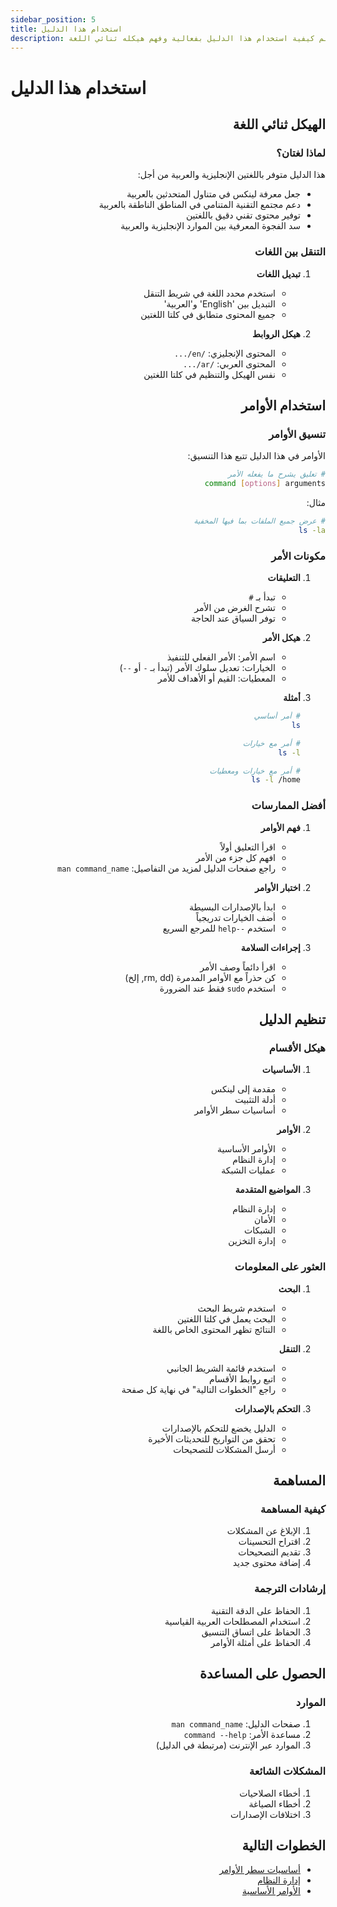 ```yaml
---
sidebar_position: 5
title: استخدام هذا الدليل
description: تعلم كيفية استخدام هذا الدليل بفعالية وفهم هيكله ثنائي اللغة
---
```


# استخدام هذا الدليل

<div dir="rtl">

## الهيكل ثنائي اللغة

### لماذا لغتان؟
هذا الدليل متوفر باللغتين الإنجليزية والعربية من أجل:
- جعل معرفة لينكس في متناول المتحدثين بالعربية
- دعم مجتمع التقنية المتنامي في المناطق الناطقة بالعربية
- توفير محتوى تقني دقيق باللغتين
- سد الفجوة المعرفية بين الموارد الإنجليزية والعربية

### التنقل بين اللغات
1. **تبديل اللغات**
   - استخدم محدد اللغة في شريط التنقل
   - التبديل بين 'English' و'العربية'
   - جميع المحتوى متطابق في كلتا اللغتين

2. **هيكل الروابط**
   - المحتوى الإنجليزي: `/en/...`
   - المحتوى العربي: `/ar/...`
   - نفس الهيكل والتنظيم في كلتا اللغتين

## استخدام الأوامر

### تنسيق الأوامر
الأوامر في هذا الدليل تتبع هذا التنسيق:
```bash
# تعليق يشرح ما يفعله الأمر
command [options] arguments
```

مثال:
```bash
# عرض جميع الملفات بما فيها المخفية
ls -la
```

### مكونات الأمر
1. **التعليقات**
   - تبدأ بـ `#`
   - تشرح الغرض من الأمر
   - توفر السياق عند الحاجة

2. **هيكل الأمر**
   - اسم الأمر: الأمر الفعلي للتنفيذ
   - الخيارات: تعديل سلوك الأمر (تبدأ بـ `-` أو `--`)
   - المعطيات: القيم أو الأهداف للأمر

3. **أمثلة**
   ```bash
   # أمر أساسي
   ls

   # أمر مع خيارات
   ls -l

   # أمر مع خيارات ومعطيات
   ls -l /home
   ```

### أفضل الممارسات

1. **فهم الأوامر**
   - اقرأ التعليق أولاً
   - افهم كل جزء من الأمر
   - راجع صفحات الدليل لمزيد من التفاصيل: `man command_name`

2. **اختبار الأوامر**
   - ابدأ بالإصدارات البسيطة
   - أضف الخيارات تدريجياً
   - استخدم `--help` للمرجع السريع

3. **إجراءات السلامة**
   - اقرأ دائماً وصف الأمر
   - كن حذراً مع الأوامر المدمرة (rm, dd, إلخ)
   - استخدم `sudo` فقط عند الضرورة

## تنظيم الدليل

### هيكل الأقسام
1. **الأساسيات**
   - مقدمة إلى لينكس
   - أدلة التثبيت
   - أساسيات سطر الأوامر

2. **الأوامر**
   - الأوامر الأساسية
   - إدارة النظام
   - عمليات الشبكة

3. **المواضيع المتقدمة**
   - إدارة النظام
   - الأمان
   - الشبكات
   - إدارة التخزين

### العثور على المعلومات

1. **البحث**
   - استخدم شريط البحث
   - البحث يعمل في كلتا اللغتين
   - النتائج تظهر المحتوى الخاص باللغة

2. **التنقل**
   - استخدم قائمة الشريط الجانبي
   - اتبع روابط الأقسام
   - راجع "الخطوات التالية" في نهاية كل صفحة

3. **التحكم بالإصدارات**
   - الدليل يخضع للتحكم بالإصدارات
   - تحقق من التواريخ للتحديثات الأخيرة
   - أرسل المشكلات للتصحيحات

## المساهمة

### كيفية المساهمة
1. الإبلاغ عن المشكلات
2. اقتراح التحسينات
3. تقديم التصحيحات
4. إضافة محتوى جديد

### إرشادات الترجمة
1. الحفاظ على الدقة التقنية
2. استخدام المصطلحات العربية القياسية
3. الحفاظ على اتساق التنسيق
4. الحفاظ على أمثلة الأوامر

## الحصول على المساعدة

### الموارد
1. صفحات الدليل: `man command_name`
2. مساعدة الأمر: `command --help`
3. الموارد عبر الإنترنت (مرتبطة في الدليل)

### المشكلات الشائعة
1. أخطاء الصلاحيات
2. أخطاء الصياغة
3. اختلافات الإصدارات

## الخطوات التالية

- [أساسيات سطر الأوامر](/ar/basics/03-command-line)
- [إدارة النظام](/ar/admin/01-system-monitoring)
- [الأوامر الأساسية](/ar/commands/01-basic-commands)

</div>
